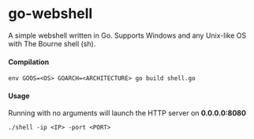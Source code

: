 # go-webshell
A simple webshell written in Go. Supports Windows and any Unix-like OS with The Bourne shell (sh).

#### Compilation
```
env GOOS=<OS> GOARCH=<ARCHITECTURE> go build shell.go
```

#### Usage
Running with no arguments will launch the HTTP server on **0.0.0.0:8080**
```
./shell -ip <IP> -port <PORT>
```
